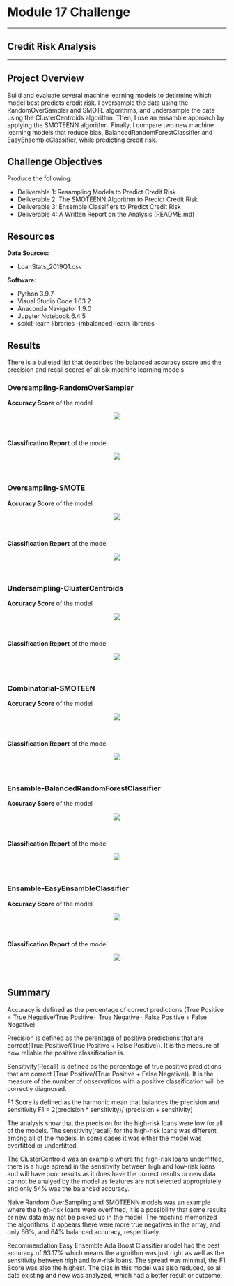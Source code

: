 # Module 17 Challenge

---
## Credit Risk Analysis 
---

## Project Overview
Build and evaluate several machine learning models to detirmine which model best predicts credit risk. I oversample the data using the RandomOverSampler and SMOTE algorithms, and undersample the data using the ClusterCentroids algorithm. Then, I use an ensamble approach by applying the SMOTEENN algorithm. Finally, I compare two new machine learning models that reduce bias, BalancedRandomForestClassifier and EasyEnsembleClassifier, while predicting credit risk. 

## Challenge Objectives
Produce the following:
- Deliverable 1: Resampling Models to Predict Credit Risk
- Deliverable 2: The SMOTEENN Algorithm to Predict Credit Risk
- Deliverable 3: Ensemble Classifiers to Predict Credit Risk
- Deliverable 4: A Written Report on the Analysis (README.md)

## Resources
**Data Sources:** 
- LoanStats_2019Q1.csv

**Software:**
- Python 3.9.7
- Visual Studio Code 1.63.2 
- Anaconda Navigator 1.9.0
- Jupyter Notebook 6.4.5
- scikit-learn libraries
-imbalanced-learn libraries

## Results 

There is a bulleted list that describes the balanced accuracy score and the precision and recall scores of all six machine learning models


### Oversampling-RandomOverSampler
**Accuracy Score** of the model <p align="center">
    <img src="https://github.com/saraegregg/Mod17_Credit_Risk_Analysis/blob/main/images/naiverandom_accscore.png"> 
</p>

<br>

**Classification Report** of the model <p align="center">
    <img src="https://github.com/saraegregg/Mod17_Credit_Risk_Analysis/blob/main/images/naiverandom_report.png"> 
</p>
<br>


### Oversampling-SMOTE
**Accuracy Score** of the model <p align="center">
    <img src="https://github.com/saraegregg/Mod17_Credit_Risk_Analysis/blob/main/images/smote_accuscore.png"> 
</p>

<br>

**Classification Report** of the model <p align="center">
    <img src="https://github.com/saraegregg/Mod17_Credit_Risk_Analysis/blob/main/images/smote_report.png"> 
</p>
<br>

### Undersampling-ClusterCentroids
**Accuracy Score** of the model <p align="center">
    <img src="https://github.com/saraegregg/Mod17_Credit_Risk_Analysis/blob/main/images/undersampling_accscore.png"> 
</p>

<br>

**Classification Report** of the model <p align="center">
    <img src="https://github.com/saraegregg/Mod17_Credit_Risk_Analysis/blob/main/images/undersampling_report.png"> 
</p>
<br>

### Combinatorial-SMOTEEN
**Accuracy Score** of the model <p align="center">
    <img src="https://github.com/saraegregg/Mod17_Credit_Risk_Analysis/blob/main/images/combo_accscore.png"> 
</p>

<br>

**Classification Report** of the model <p align="center">
    <img src="https://github.com/saraegregg/Mod17_Credit_Risk_Analysis/blob/main/images/combo_report.png"> 
</p>
<br>


### Ensamble-BalancedRandomForestClassifier
**Accuracy Score** of the model <p align="center">
    <img src="https://github.com/saraegregg/Mod17_Credit_Risk_Analysis/blob/main/images/fandomforest_accscore.png"> 
</p>

<br>

**Classification Report** of the model <p align="center">
    <img src="https://github.com/saraegregg/Mod17_Credit_Risk_Analysis/blob/main/images/fandomforest_report.png"> 
</p>
<br>

### Ensamble-EasyEnsambleClassifier
**Accuracy Score** of the model <p align="center">
    <img src="https://github.com/saraegregg/Mod17_Credit_Risk_Analysis/blob/main/images/easyensamble_accscore.png"> 
</p>

<br>

**Classification Report** of the model <p align="center">
    <img src="https://github.com/saraegregg/Mod17_Credit_Risk_Analysis/blob/main/images/easyensamble_report.png"> 
</p>
<br>

## Summary

Accuracy is defined as the percentage of correct predictions (True Positive = True Negative/True Positive+ True Negative+ False Positive + False Negative)

Precision is defined as the perentage of positive predictions that are correct(True Positive/(True Positive + False Positive)). It is the measure of how reliable the positive classification is.

Sensitivity(Recall) is defined as the percentage of true positive predictions that are correct (True Positive/(True Positive + False Negative)). It is the measure of the number of observations with a positive classification will be correctly diagnosed.

F1 Score is defined as the harmonic mean that balances the precision and sensitivity F1 = 2(precision * sensitivity)/ (precision + sensitivity)

The analysis show that the precision for the high-risk loans were low for all of the models. The sensitivity(recall) for the high-risk loans was different among all of the models. In some cases it was either the model was overfitted or underfitted.

The ClusterCentroid was an example where the high-risk loans underfitted, there is a huge spread in the sensitivity between high and low-risk loans and will have poor results as it does have the correct results or new data cannot be analyed by the model as features are not selected appropriately and only 54% was the balanced accuracy.

Naive Random OverSampling and SMOTEENN models was an example where the high-risk loans were overfitted, it is a possibility that some results or new data may not be picked up in the model. The machine memorized the algorithms, it appears there were more true negatives in the array, and only 66%, and 64% balanced accuracy, respectively.

Recommendation
Easy Ensemble Ada Boost Classifier model had the best accuracy of 93.17% which means the algorithm was just right as well as the sensitivity between high and low-risk loans. The spread was minimal, the F1 Score was also the highest. The bias in this model was also reduced, so all data existing and new was analyzed, which had a better result or outcome.